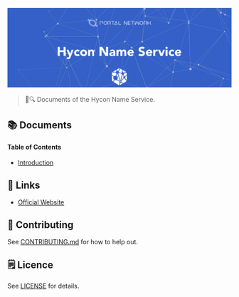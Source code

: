 ![Hycon Name Service](./assets/title.png)

> 📖🔍 Documents of the Hycon Name Service.

## 📚 Documents

#### Table of Contents
-  [Introduction](./docs/INTRODUCTION.md)

## 🔗 Links
- [Official Website](https://hycon.io/)

## 📣 Contributing
See [CONTRIBUTING.md](./CONTRIBUTING.md) for how to help out.

## 🗒 Licence
See [LICENSE](./LICENSE) for details.
